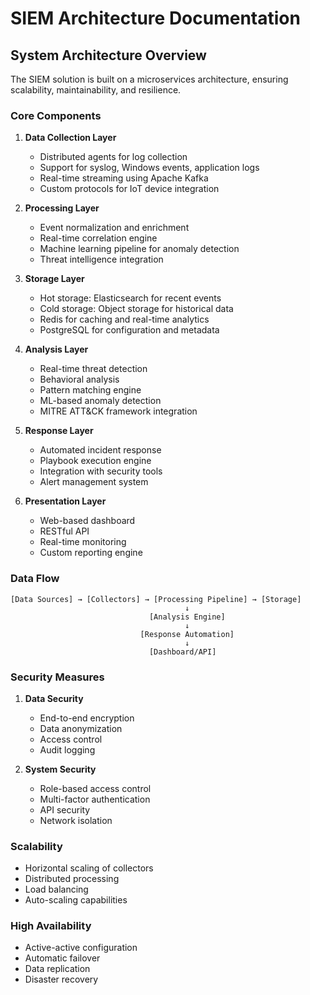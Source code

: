 # SIEM Architecture Documentation

## System Architecture Overview

The SIEM solution is built on a microservices architecture, ensuring scalability, maintainability, and resilience.

### Core Components

1. **Data Collection Layer**
   - Distributed agents for log collection
   - Support for syslog, Windows events, application logs
   - Real-time streaming using Apache Kafka
   - Custom protocols for IoT device integration

2. **Processing Layer**
   - Event normalization and enrichment
   - Real-time correlation engine
   - Machine learning pipeline for anomaly detection
   - Threat intelligence integration

3. **Storage Layer**
   - Hot storage: Elasticsearch for recent events
   - Cold storage: Object storage for historical data
   - Redis for caching and real-time analytics
   - PostgreSQL for configuration and metadata

4. **Analysis Layer**
   - Real-time threat detection
   - Behavioral analysis
   - Pattern matching engine
   - ML-based anomaly detection
   - MITRE ATT&CK framework integration

5. **Response Layer**
   - Automated incident response
   - Playbook execution engine
   - Integration with security tools
   - Alert management system

6. **Presentation Layer**
   - Web-based dashboard
   - RESTful API
   - Real-time monitoring
   - Custom reporting engine

### Data Flow

```
[Data Sources] → [Collectors] → [Processing Pipeline] → [Storage]
                                       ↓
                               [Analysis Engine]
                                       ↓
                             [Response Automation]
                                       ↓
                               [Dashboard/API]
```

### Security Measures

1. **Data Security**
   - End-to-end encryption
   - Data anonymization
   - Access control
   - Audit logging

2. **System Security**
   - Role-based access control
   - Multi-factor authentication
   - API security
   - Network isolation

### Scalability

- Horizontal scaling of collectors
- Distributed processing
- Load balancing
- Auto-scaling capabilities

### High Availability

- Active-active configuration
- Automatic failover
- Data replication
- Disaster recovery
